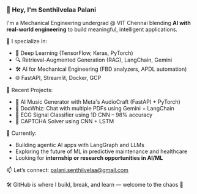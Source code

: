 ### 👋 Hey, I'm Senthilvelaa Palani

I'm a Mechanical Engineering undergrad @ VIT Chennai blending **AI with real-world engineering** to build meaningful, intelligent applications. 

🚀 I specialize in:
- 🤖 Deep Learning (TensorFlow, Keras, PyTorch)
- 🔍 Retrieval-Augmented Generation (RAG), LangChain, Gemini
- 🛠️ AI for Mechanical Engineering (FBD analyzers, APDL automation)
- 🌐 FastAPI, Streamlit, Docker, GCP

🧠 Recent Projects:
- 🎵 AI Music Generator with Meta's AudioCraft (FastAPI + PyTorch)
- 📄 DocWhiz: Chat with multiple PDFs using Gemini + LangChain
- 🧠 ECG Signal Classifier using 1D CNN – 98% accuracy
- 🤖 CAPTCHA Solver using CNN + LSTM

🔭 Currently:
- Building agentic AI apps with LangGraph and LLMs
- Exploring the future of ML in predictive maintenance and healthcare
- Looking for **internship or research opportunities in AI/ML**

📫 Let’s connect: [palani.senthilvelaa@gmail.com](mailto:palani.senthilvelaa@gmail.com)

🛠️ GitHub is where I build, break, and learn — welcome to the chaos 🚀
